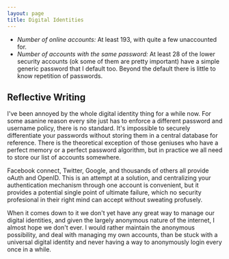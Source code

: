 ```yaml
---
layout: page
title: Digital Identities
---
```


* *Number of online accounts:* At least 193, with quite a few unaccounted for.
* *Number of accounts with the same password:* At least 28 of the lower security accounts (ok some of them are pretty important) have a simple generic password that I default too. Beyond the default there is little to know repetition of passwords.

## Reflective Writing

I've been annoyed by the whole digital identity thing for a while now. For some asanine reason every site just has to enforce a different password and username policy, there is no standard. It's impossible to securely differentiate your passwords without storing them in a central database for reference. There is the theoretical exception of those geniuses who have a perfect memory or a perfect password algorithm, but in practice we all need to store our list of accounts somewhere. 

Facebook connect, Twitter, Google, and thousands of others all provide oAuth and OpenID. This is an attempt at a solution, and centralizing your authentication mechanism through one account is convenient, but it provides a potential single point of ultimate failure, which no security profesional in their right mind can accept without sweating profusely.

When it comes down to it we don't yet have any great way to manage our digital identities, and given the largely anonymous nature of the internet, I almost hope we don't ever. I would rather maintain the anonymous possibility, and deal with managing my own accounts, than be stuck with a universal digital identity and never having a way to anonymously login every once in a while.